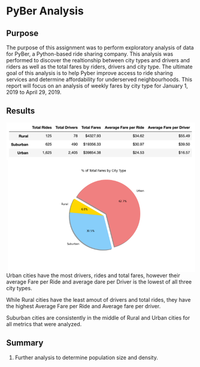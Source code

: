 # PyBer Analysis
## Purpose

The purpose of this assignment was to perform exploratory analysis of data for PyBer, a Python-based ride sharing company. This analysis was performed to discover the realtionship between city types and drivers and riders as well as the total fares by riders, drivers and city type. The ultimate goal of this analysis is to help Pyber improve access to ride sharing services and determine affordability for underserved neighbourhoods. This report will focus on an analysis of weekly fares by city type for January 1, 2019 to April 29, 2019.

## Results

 <img align="center" src="https://github.com/hollyouellette/PyBer_Analysis/blob/main/Analysis/pyber_summary.png">
 
 <img align="right" src="https://github.com/hollyouellette/PyBer_Analysis/blob/main/Analysis/Fig5.png" width=500>
 
Urban cities have the most drivers, rides and total fares, however their average Fare per Ride and average dare per Driver is the lowest of all three city types. 

While Rural cities have the least amout of drivers and total rides, they have the highest Average Fare per Ride and Average fare per driver. 

Suburban cities are consistently in the middle of Rural and Urban cities for all metrics that were analyzed. 

## Summary

1. Further analysis to determine population size and density. 
